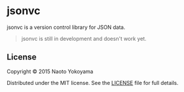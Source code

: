 # jsonvc

jsonvc is a version control library for JSON data.

> jsonvc is still in development and doesn't work yet.

## License

Copyright © 2015 Naoto Yokoyama

Distributed under the MIT license. See the [LICENSE](./LICENSE) file for full details.
